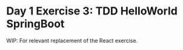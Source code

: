 # Day 1 Exercise 3: TDD HelloWorld SpringBoot

WIP: For relevant replacement of the React exercise.

[//]: # (This exercise involves building a React component using tests to drive the development.)

[//]: # ()
[//]: # (## Approach)

[//]: # ()
[//]: # (When doing this exercise, try to implement the component using tests to convince)

[//]: # (yourself that the code you have written is correct.)

[//]: # ()
[//]: # (**BONUS POINTS TO ANYONE WHO MANAGES TO WRITE THE WHOLE COMPONENT USING ONLY)

[//]: # (TESTS AND HAS IT WORKING THE FIRST TIME IT IS OPENED IN THE BROWSER!**)

[//]: # ()
[//]: # (## Component Requirements)

[//]: # ()
[//]: # (The component you have to develop is an Accordion menu. An accordion is a)

[//]: # (vertically stacked, sectioned list &#40;[see example]&#40;https://react-accordion-demo.netlify.app/&#41;&#41;. Each section can be expanded by clicking the heading. The component must be developed **from scratch**. )

[//]: # ()
[//]: # (### Functional requirements)

[//]: # ()
[//]: # (1. On initialization, no sections are expanded)

[//]: # (2. A section expands when you click the title)

[//]: # (3. When a section expands, all other sections close)

[//]: # (4. You can close all sections by clicking the currently expanded title)

[//]: # ()
[//]: # (### HTML)

[//]: # ()
[//]: # (The generated HTML should look something like this:)

[//]: # ()
[//]: # (```html)

[//]: # (<div class="accordion">)

[//]: # (  <div class="accordion__section accordion__section--closed">)

[//]: # (    <div class="accordion__section-title">Bakery</div>)

[//]: # (  </div>)

[//]: # (  <div class="accordion__section accordion__section--opened">)

[//]: # (    <div class="accordion__section-title">Dairy</div>)

[//]: # (    <ul class="accordion__items">)

[//]: # (      <li class="accordion__item">Milk</li>)

[//]: # (      <li class="accordion__item">Cheeses</li>)

[//]: # (      <li class="accordion__item">Yoghurts</li>)

[//]: # (    </ul>)

[//]: # (  </div>)

[//]: # (  <div class="accordion__section accordion__section--closed">)

[//]: # (    <div class="accordion__section-title">Produce</div>)

[//]: # (  </div>)

[//]: # (</div>)

[//]: # (```)

[//]: # ()
[//]: # (### Input)

[//]: # ()
[//]: # (```typescript)

[//]: # (const accordionItems = [)

[//]: # (  {)

[//]: # (    title: "Bakery",)

[//]: # (    items: ["Bread", "Cakes"],)

[//]: # (  },)

[//]: # (  {)

[//]: # (    title: "Dairy",)

[//]: # (    items: ["Milk", "Cheeses", "Yoghurts"],)

[//]: # (  },)

[//]: # (  {)

[//]: # (    title: "Produce",)

[//]: # (    items: ["Vegetables", "Salads", "Fruit"],)

[//]: # (  },)

[//]: # (];)

[//]: # (```)

[//]: # ()
[//]: # (### Usage)

[//]: # ()
[//]: # (```typescript jsx)

[//]: # (<App>)

[//]: # (  <Accordion items={accordionItems} />)

[//]: # (</App>)

[//]: # (```)

[//]: # ()
[//]: # (## How to Work)

[//]: # ()
[//]: # (1. Create new files for your component and tests. Recommended locations would be)

[//]: # (   `src/Accordion.tsx` and `src/Accordion.test.tsx`.)

[//]: # (2. Develop your component.)

[//]: # (3. Add `<Accordion items={accordionItems} />` to the `<App>` section of)

[//]: # (   [App.tsx]&#40;./src/App.tsx&#41;.)

[//]: # (4. Check in your browser and update/style to your heart's content.)

[//]: # ()
[//]: # (## Stretch Exercises)

[//]: # ()
[//]: # (If you want to add some additional functionality, here are some ideas to try)

[//]: # (&#40;in no particular order&#41;.)

[//]: # ()
[//]: # (- Add a `boolean` property called `allowMultiple`; when set to true, multiple)

[//]: # (  sections can be expanded at the same time. Also, consider added _Close All_)

[//]: # (  and _Expand All_ buttons.)

[//]: # (- Add an `onClick` property to the items so that they could be used as menu items.)

[//]: # (- Consider whether it would make sense to de-compose into smaller sub-components. Some interesting reading might be looking into: [Break the UI into a component hierarchy]&#40;https://beta.reactjs.org/learn/thinking-in-react#step-1-break-the-ui-into-a-component-hierarchy=&#41;)
